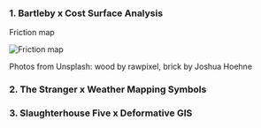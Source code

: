 



### 1. Bartleby x Cost Surface Analysis

Friction map

![Friction map](https://imgur.com/a/hi1nTeh)


Photos from Unsplash: wood by rawpixel, brick by Joshua Hoehne



### 2. The Stranger x Weather Mapping Symbols




### 3. Slaughterhouse Five x Deformative GIS
